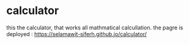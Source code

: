 # calculator
this the calculator, that works all mathmatical calcullation. the pagre is deployed : https://selamawit-siferh.github.io/calculator/
